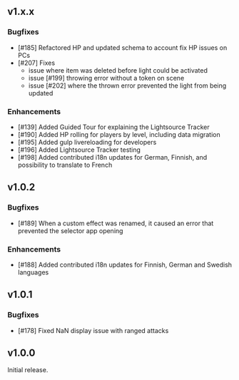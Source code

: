 ## v1.x.x

### Bugfixes
* [#185] Refactored HP and updated schema to account fix HP issues on PCs
* [#207] Fixes
  * issue where item was deleted before light could be activated
  * issue [#199] throwing error without a token on scene
  * issue [#202] where the thrown error prevented the light from being updated

### Enhancements
* [#139] Added Guided Tour for explaining the Lightsource Tracker
* [#190] Added HP rolling for players by level, including data migration
* [#195] Added gulp livereloading for developers
* [#196] Added Lightsource Tracker testing
* [#198] Added contributed i18n updates for German, Finnish, and possibility to translate to French

## v1.0.2

### Bugfixes

* [#189] When a custom effect was renamed, it caused an error that prevented the selector app opening

### Enhancements

* [#188] Added contributed i18n updates for Finnish, German and Swedish languages

## v1.0.1

### Bugfixes

* [#178] Fixed NaN display issue with ranged attacks

## v1.0.0

Initial release.
